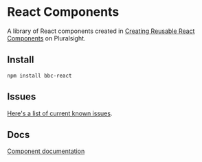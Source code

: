 # React Components

A library of React components created in [Creating Reusable React Components](https://app.pluralsight.com/library/courses/react-creating-reusable-components) on Pluralsight.

## Install

```
npm install bbc-react
```

## Issues

[Here's a list of current known issues](https://brunobc.github.io/bbc-react/issues).

## Docs

[Component documentation](http://brunobc.github.io/bbc-react/)
